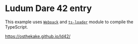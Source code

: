 # Ludum Dare 42 entry
This example uses [`Webpack`](https://webpack.github.io/) and [`ts-loader`](https://github.com/TypeStrong/ts-loader) module to compile the TypeScript.

https://osthekake.github.io/ld42/
